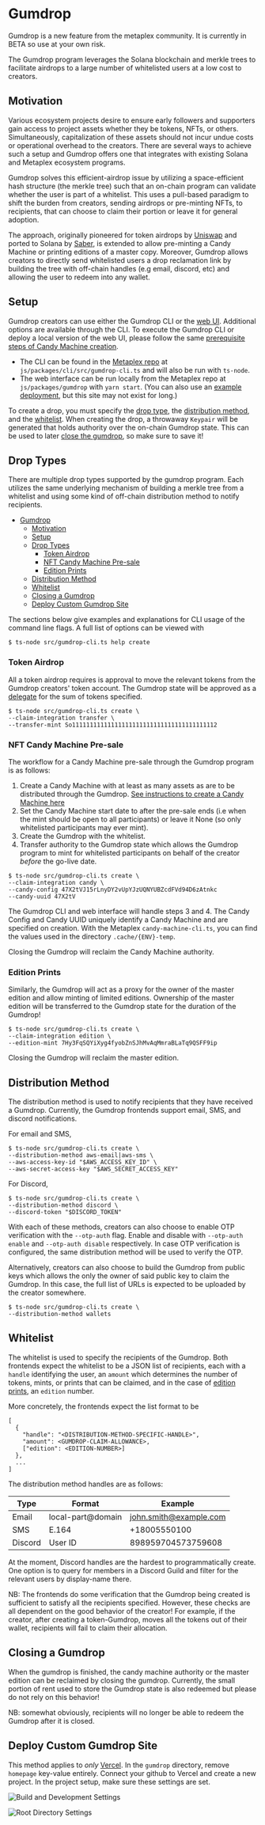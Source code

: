 # Gumdrop
Gumdrop is a new feature from the metaplex community. It is currently in BETA so use at your own risk.

The Gumdrop program leverages the Solana blockchain and merkle trees to
facilitate airdrops to a large number of whitelisted users at a low cost to
creators.

## Motivation

Various ecosystem projects desire to ensure early followers and supporters gain
access to project assets whether they be tokens, NFTs, or others.
Simultaneously, capitalization of these assets should not incur undue costs or
operational overhead to the creators. There are several ways to achieve such a
setup and Gumdrop offers one that integrates with existing Solana and Metaplex
ecosystem programs.

Gumdrop solves this efficient-airdrop issue by utilizing a space-efficient hash
structure (the merkle tree) such that an on-chain program can validate whether
the user is part of a whitelist. This uses a pull-based paradigm to shift the
burden from creators, sending airdrops or pre-minting NFTs, to recipients, that
can choose to claim their portion or leave it for general adoption.

The approach, originally pioneered for token airdrops by
[Uniswap](https://github.com/Uniswap/merkle-distributor) and ported to Solana
by [Saber](https://github.com/saber-hq/merkle-distributor), is extended to
allow pre-minting a Candy Machine or printing editions of a master copy.
Moreover, Gumdrop allows creators to directly send whitelisted users a drop
reclamation link by building the tree with off-chain handles (e.g email,
discord, etc) and allowing the user to redeem into any wallet.

## Setup

Gumdrop creators can use either the Gumdrop CLI or the [web
UI](https://lwus.github.io/metaplex). Additional options are available through
the CLI. To execute the Gumdrop CLI or deploy a local version of the web UI,
please follow the same [prerequisite steps of Candy Machine
creation](/create-candy/introduction#prerequisites).

- The CLI can be found in the [Metaplex
  repo](https://github.com/metaplex-foundation/metaplex/) at
  `js/packages/cli/src/gumdrop-cli.ts` and will also be run with `ts-node`.
- The web interface can be run locally from the Metaplex
  repo at `js/packages/gumdrop` with `yarn start`.
  (You can also use an [example deployment](https://lwus.github.io/metaplex), but this site may not exist for long.)

To create a drop, you must specify the [drop type](#drop-types), the
[distribution method](#distribution-method), and the
[whitelist](#whitelist). When creating the drop, a throwaway `Keypair` will be
generated that holds authority over the on-chain Gumdrop state. This can be
used to later [close the gumdrop](#closing-a-gumdrop), so make sure to save it!

## Drop Types

There are multiple drop types supported by the gumdrop program. Each utilizes
the same underlying mechanism of building a merkle tree from a whitelist and
using some kind of off-chain distribution method to notify recipients.

- [Gumdrop](#gumdrop)
  - [Motivation](#motivation)
  - [Setup](#setup)
  - [Drop Types](#drop-types)
    - [Token Airdrop](#token-airdrop)
    - [NFT Candy Machine Pre-sale](#nft-candy-machine-pre-sale)
    - [Edition Prints](#edition-prints)
  - [Distribution Method](#distribution-method)
  - [Whitelist](#whitelist)
  - [Closing a Gumdrop](#closing-a-gumdrop)
  - [Deploy Custom Gumdrop Site](#deploy-custom-gumdrop-site)

The sections below give examples and explanations for CLI usage of the command
line flags. A full list of options can be viewed with

```
$ ts-node src/gumdrop-cli.ts help create
```

### Token Airdrop

All a token airdrop requires is approval to move the relevant tokens from the
Gumdrop creators' token account. The Gumdrop state will be approved as a
[delegate](https://spl.solana.com/token#authority-delegation) for the sum of
tokens specified.

```
$ ts-node src/gumdrop-cli.ts create \
--claim-integration transfer \
--transfer-mint So11111111111111111111111111111111111111112
```

### NFT Candy Machine Pre-sale

The workflow for a Candy Machine pre-sale through the Gumdrop program is as
follows:

1. Create a Candy Machine with at least as many assets as are to be distributed
   through the Gumdrop. [See instructions to create a Candy
   Machine here](./create-candy/introduction)
2. Set the Candy Machine start date to after the pre-sale ends (i.e when the
   mint should be open to all participants) or leave it None (so only
   whitelisted participants may ever mint).
3. Create the Gumdrop with the whitelist.
4. Transfer authority to the Gumdrop state which allows the Gumdrop program to
   mint for whitelisted participants on behalf of the creator _before_ the
   go-live date.

```
$ ts-node src/gumdrop-cli.ts create \
--claim-integration candy \
--candy-config 47X2tVJ15rLnyDY2vUpYJzUQNYUBZcdFVd94D6zAtnkc
--candy-uuid 47X2tV
```

The Gumdrop CLI and web interface will handle steps 3 and 4. The Candy Config
and Candy UUID uniquely identify a Candy Machine and are specified on creation.
With the Metaplex `candy-machine-cli.ts`, you can find the values used in the
directory `.cache/{ENV}-temp`.

Closing the Gumdrop will reclaim the Candy Machine authority.

### Edition Prints

Similarly, the Gumdrop will act as a proxy for the owner of the master edition
and allow minting of limited editions. Ownership of the master edition will be
transferred to the Gumdrop state for the duration of the Gumdrop!

```
$ ts-node src/gumdrop-cli.ts create \
--claim-integration edition \
--edition-mint 7Hy3FqSQYiXyg4fyobZnSJhMvAqMmraBLaTq9QSFF9ip
```

Closing the Gumdrop will reclaim the master edition.

## Distribution Method

The distribution method is used to notify recipients that they have received a
Gumdrop. Currently, the Gumdrop frontends support email, SMS, and discord
notifications.

For email and SMS,
```
$ ts-node src/gumdrop-cli.ts create \
--distribution-method aws-email|aws-sms \
--aws-access-key-id "$AWS_ACCESS_KEY_ID" \
--aws-secret-access-key "$AWS_SECRET_ACCESS_KEY"
```

For Discord,
```
$ ts-node src/gumdrop-cli.ts create \
--distribution-method discord \
--discord-token "$DISCORD_TOKEN"
```

With each of these methods, creators can also choose to enable OTP verification
with the `--otp-auth` flag. Enable and disable with `--otp-auth enable` and
`--otp-auth disable` respectively. In case OTP verification is configured, the
same distribution method will be used to verify the OTP.

Alternatively, creators can also choose to build the Gumdrop from public keys
which allows the only the owner of said public key to claim the Gumdrop.  In
this case, the full list of URLs is expected to be uploaded by the creator
somewhere.

```
$ ts-node src/gumdrop-cli.ts create \
--distribution-method wallets
```

## Whitelist

The whitelist is used to specify the recipients of the Gumdrop. Both frontends
expect the whitelist to be a JSON list of recipients, each with a `handle`
identifying the user, an `amount` which determines the number of tokens, mints,
or prints that can be claimed, and in the case of [edition
prints](#edition-p[rints), an `edition` number.

More concretely, the frontends expect the list format to be

```
[
  {
    "handle": "<DISTRIBUTION-METHOD-SPECIFIC-HANDLE>",
    "amount": <GUMDROP-CLAIM-ALLOWANCE>,
    ["edition": <EDITION-NUMBER>]
  },
  ...
]
```

The distribution method handles are as follows:

| Type     | Format            | Example                |
| -------- | ----------------- | ---------------------- |
| Email    | local-part@domain | john.smith@example.com |
| SMS      | E.164             | +18005550100           |
| Discord  | User ID           | 898959704573759608     |

At the moment, Discord handles are the hardest to programmatically create. One
option is to query for members in a Discord Guild and filter for the relevant
users by display-name there.

NB: The frontends do some verification that the Gumdrop being created is
sufficient to satisfy all the recipients specified. However, these checks are
all dependent on the good behavior of the creator! For example, if the creator,
after creating a token-Gumdrop, moves all the tokens out of their wallet,
recipients will fail to claim their allocation.

## Closing a Gumdrop

When the gumdrop is finished, the candy machine authority or the master
edition can be reclaimed by closing the gumdrop. Currently, the small portion
of rent used to store the Gumdrop state is also redeemed but please do not rely
on this behavior!

NB: somewhat obviously, recipients will no longer be able to redeem the Gumdrop
after it is closed.

## Deploy Custom Gumdrop Site

This method applies to _only_ [Vercel](https://vercel.com/).  In the `gumdrop` directory, remove `homepage` key-value entirely.  Connect your github to Vercel and create a new project.  In the project setup, make sure these settings are set.

![Build and Development Settings](/img/gumdrop/build-and-development-settings.png)

![Root Directory Settings](/img/gumdrop/root-directory.png)